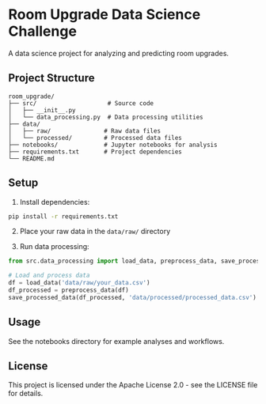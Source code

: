 # Room Upgrade Data Science Challenge

A data science project for analyzing and predicting room upgrades.

## Project Structure

```
room_upgrade/
├── src/                    # Source code
│   ├── __init__.py
│   └── data_processing.py  # Data processing utilities
├── data/
│   ├── raw/               # Raw data files
│   └── processed/         # Processed data files
├── notebooks/             # Jupyter notebooks for analysis
├── requirements.txt       # Project dependencies
└── README.md
```

## Setup

1. Install dependencies:
```bash
pip install -r requirements.txt
```

2. Place your raw data in the `data/raw/` directory

3. Run data processing:
```python
from src.data_processing import load_data, preprocess_data, save_processed_data

# Load and process data
df = load_data('data/raw/your_data.csv')
df_processed = preprocess_data(df)
save_processed_data(df_processed, 'data/processed/processed_data.csv')
```

## Usage

See the notebooks directory for example analyses and workflows.

## License

This project is licensed under the Apache License 2.0 - see the LICENSE file for details.
